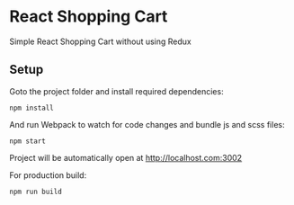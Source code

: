 # React Shopping Cart

Simple React Shopping Cart without using Redux

## Setup

Goto the project folder and install required dependencies:

```
npm install
```

And run Webpack to watch for code changes and bundle js and scss files:

```
npm start
```

Project will be automatically open at http://localhost.com:3002

For production build:

```
npm run build
```

